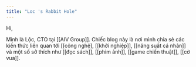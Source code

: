 ```yaml
---
title: "Loc 's Rabbit Hole"
---
```


Hi,

Mình là Lộc, CTO tại [[AIV Group]]. Chiếc blog này là nơi mình chia sẻ các kiến thức liên quan tới [[công nghệ], [[khởi nghiệp]], [[năng suất cá nhân]] và một số sở thích như [[đọc sách]], [[phim ảnh]], [[game chiến thuật]], [[cờ vua]]. 



 
